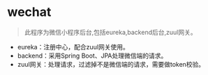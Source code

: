 # wechat
> 此程序为微信小程序后台,包括eureka,backend后台,zuul网关。

* eureka：注册中心，配合zuul网关使用。
* backend：采用Spring Boot、JPA处理微信端的请求。
* zuul网关：处理请求，过滤掉不是微信端的请求，需要做token校验。


